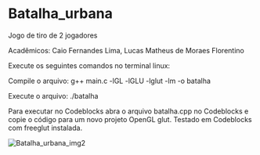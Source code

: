 # Batalha_urbana
Jogo de tiro de 2 jogadores

Acadêmicos: Caio Fernandes Lima, Lucas Matheus de Moraes Florentino

Execute os seguintes comandos  no terminal linux:

Compile o arquivo:
g++ main.c -lGL -lGLU -lglut -lm -o batalha

Execute o arquivo:
./batalha


Para executar no Codeblocks abra  o arquivo batalha.cpp no Codeblocks e copie o código para um novo projeto OpenGL glut.
Testado em Codeblocks com freeglut instalada.

![Batalha_urbana_img2](https://user-images.githubusercontent.com/51215618/113787444-089def00-9709-11eb-8b1d-79638f50cc8a.png)
